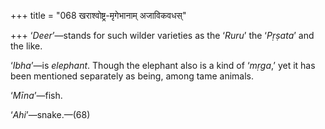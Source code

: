 +++
title = "068 खराश्वोष्ट्र-मृगेभानाम् अजाविकवधस्"

+++
‘*Deer*’—stands for such wilder varieties as the ‘*Ruru*’ the ‘*Pṛṣata*’
and the like.

‘*Ibha*’—is *elephant*. Though the elephant also is a kind of ‘*mṛga*,’
yet it has been mentioned separately as being, among tame animals.

‘*Mīna*’—fish.

‘*Ahi*’—snake.—(68)


